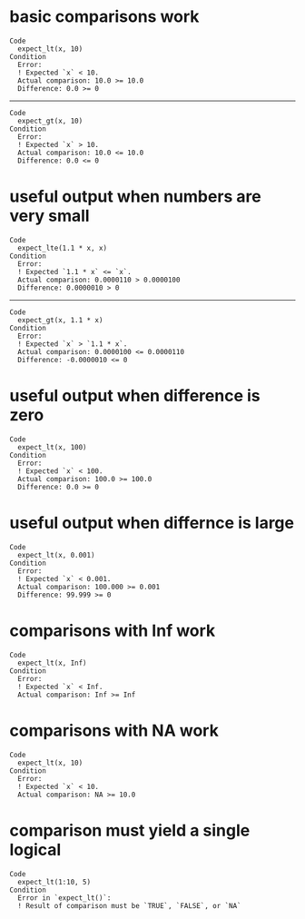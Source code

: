 # basic comparisons work

    Code
      expect_lt(x, 10)
    Condition
      Error:
      ! Expected `x` < 10.
      Actual comparison: 10.0 >= 10.0
      Difference: 0.0 >= 0

---

    Code
      expect_gt(x, 10)
    Condition
      Error:
      ! Expected `x` > 10.
      Actual comparison: 10.0 <= 10.0
      Difference: 0.0 <= 0

# useful output when numbers are very small

    Code
      expect_lte(1.1 * x, x)
    Condition
      Error:
      ! Expected `1.1 * x` <= `x`.
      Actual comparison: 0.0000110 > 0.0000100
      Difference: 0.0000010 > 0

---

    Code
      expect_gt(x, 1.1 * x)
    Condition
      Error:
      ! Expected `x` > `1.1 * x`.
      Actual comparison: 0.0000100 <= 0.0000110
      Difference: -0.0000010 <= 0

# useful output when difference is zero

    Code
      expect_lt(x, 100)
    Condition
      Error:
      ! Expected `x` < 100.
      Actual comparison: 100.0 >= 100.0
      Difference: 0.0 >= 0

# useful output when differnce is large

    Code
      expect_lt(x, 0.001)
    Condition
      Error:
      ! Expected `x` < 0.001.
      Actual comparison: 100.000 >= 0.001
      Difference: 99.999 >= 0

# comparisons with Inf work

    Code
      expect_lt(x, Inf)
    Condition
      Error:
      ! Expected `x` < Inf.
      Actual comparison: Inf >= Inf

# comparisons with NA work

    Code
      expect_lt(x, 10)
    Condition
      Error:
      ! Expected `x` < 10.
      Actual comparison: NA >= 10.0

# comparison must yield a single logical

    Code
      expect_lt(1:10, 5)
    Condition
      Error in `expect_lt()`:
      ! Result of comparison must be `TRUE`, `FALSE`, or `NA`

